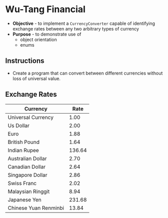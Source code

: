 # Wu-Tang Financial
* **Objective** - to implement a `CurrencyConverter` capable of identifying exchange rates between any two arbitrary types of currency
* **Purpose** - to demonstrate use of
    * object orientation
    * enums  

## Instructions
* Create a program that can convert between different currencies without loss of universal value.
 

## Exchange Rates

| Currency | Rate |
|----------|------|
| Universal Currency    | 1.00   |
| Us Dollar             | 2.00   |
| Euro                  | 1.88   |
| British Pound         | 1.64   |
| Indian Rupee          | 136.64 |
| Australian Dollar	    | 2.70   |
| Canadian Dollar       | 2.64   |
| Singapore Dollar      | 2.86   |
| Swiss Franc           | 2.02   |
| Malaysian Ringgit     | 8.94   |
| Japanese Yen          | 231.68 |
| Chinese Yuan Renminbi | 13.84  |

